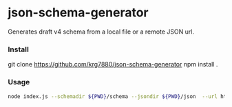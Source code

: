 json-schema-generator
=====================

Generates draft v4 schema from a local file or a remote JSON url. 

### Install
git clone https://github.com/krg7880/json-schema-generator
npm install .

### Usage
```bash
node index.js --schemadir ${PWD}/schema --jsondir ${PWD}/json  --url http://www.nytimes.com/svc/video/api/playlist/1194811622188
```


